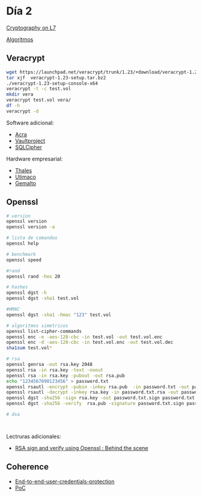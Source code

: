 # Día 2

[Cryptography on L7](https://medium.com/@16f51.4/cryptography-on-l7-f7488ad5cba1)

[Algoritmos](https://github.com/liesware/coherence/wiki)

## Veracrypt

```bash
wget https://launchpad.net/veracrypt/trunk/1.23/+download/veracrypt-1.23-setup.tar.bz2
tar xjf  veracrypt-1.23-setup.tar.bz2
./veracrypt-1.23-setup-console-x64
veracrypt -t -c test.vol
mkdir vera
veracrypt test.vol vera/
df -h
veracrypt -d
```

Software adicional:

* [Acra](https://www.cossacklabs.com/acra/)
* [Vaultproject](https://www.vaultproject.io/)
* [SQLCipher](https://www.zetetic.net/sqlcipher/)

Hardware empresarial:

* [Thales](https://www.thalesesecurity.com/solutions/use-case/data-security-and-encryption/database-security)
* [Utimaco](https://hsm.utimaco.com/solutions/applications/database-encryption/)
* [Gemalto](https://safenet.gemalto.com/data-encryption/data-center-security/protect-db-database-encryption/)

## Openssl

```bash
# version
openssl version
openssl version -a

# lista de comandos
openssl help

# benchmark
openssl speed

#rand
openssl rand -hex 20

# hashes
openssl dgst -h
openssl dgst -sha1 test.vol

#HMAC
openssl dgst -sha1 -hmac "123" test.vol

# algoritmos simetricos
openssl list-cipher-commands
openssl enc -e -aes-128-cbc -in test.vol -out test.vol.enc
openssl enc -d -aes-128-cbc -in test.vol.enc -out test.vol.dec
sha1sum test.vol*

# rsa
openssl genrsa -out rsa.key 2048
openssl rsa -in rsa.key -text -noout
openssl rsa -in rsa.key -pubout -out rsa.pub
echo "1234567890123456" > password.txt
openssl rsautl -encrypt -pubin -inkey rsa.pub  -in password.txt -out password.txt.rsa
openssl rsautl -decrypt -inkey rsa.key -in password.txt.rsa -out password.txt.dec
openssl dgst -sha256 -sign rsa.key -out password.txt.sign password.txt
openssl dgst -sha256 -verify  rsa.pub -signature password.txt.sign password.txt

# dsa




```
Lectruras adicionales:
* [RSA sign and verify using Openssl : Behind the scene](https://medium.com/@bn121rajesh/rsa-sign-and-verify-using-openssl-behind-the-scene-bf3cac0aade2)


## Coherence

* [End-to-end-user-credentials-protection](https://scotch.io/@liesware/end-to-end-user-credentials-protection)
* [PoC](https://github.com/liesware/coherence-poc)
